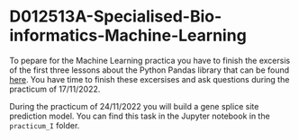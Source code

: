 # D012513A-Specialised-Bio-informatics-Machine-Learning

To pepare for the Machine Learning practica you have to finish the excersis of the first three lessons about the Python Pandas library that can be found [here](https://www.kaggle.com/learn/pandas).
You have time to finish these excersises and ask questions during the practicum of 17/11/2022.

During the practicum of 24/11/2022 you will build a gene splice site prediction model.
You can find this task in the Jupyter notebook in the `practicum_I` folder.

